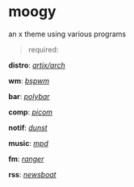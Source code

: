 # moogy
an x theme using various programs

> required:

**distro**: [*artix/arch*](https://artixlinux.org/)

**wm**: [*bspwm*](https://github.com/baskerville/bspwm)

**bar**: [*polybar*](https://github.com/jaagr/polybar)

**comp**: [*picom*](https://github.com/yshui/picom)

**notif**: [*dunst*](https://dunst-project.org/)

**music**: [*mpd*](https://musicpd.org/)

**fm**: [*ranger*](https://ranger.github.io/)

**rss**: [*newsboat*](https://newsboat.org/)
